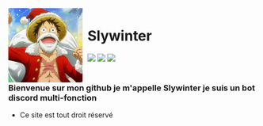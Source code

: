 <img width="150" height="150" align="left" style="float: left; margin: 0 10px 0 0;" alt="Slywinter" src="public/img/SlywinterOfficiel.png">  

# Slywinter

[![](https://img.shields.io/discord/565048515357835264.svg?logo=discord&colorB=7289DA)](https://www.slywinter.fr)
[![](https://discordbots.org/api/widget/status/557445719892688897.svg)](https://top.gg/bot/872415864501194752)
[![](https://img.shields.io/badge/discord.js-v12.0.0--dev-blue.svg?logo=npm)](https://github.com/discordjs)
<br><br>

### Bienvenue sur mon github je m'appelle Slywinter je suis un bot discord multi-fonction

- Ce site est tout droit réservé 
